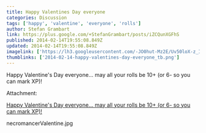 ```yaml
---
title: Happy Valentines Day everyone
categories: Discussion
tags: ['happy', 'valentine', 'everyone', 'rolls']
author: Stefan Grambart
link: https://plus.google.com/+StefanGrambart/posts/iZCQunXGFhS
published: 2014-02-14T19:55:08.849Z
updated: 2014-02-14T19:55:08.849Z
imagelink: ['https://lh3.googleusercontent.com/-JO0hut-Mz2E/Uv50loX-z_I/AAAAAAAANcc/m3QPIghBXY0/w500-h700/necromancerValentine.jpg']
thumblinks: ['2014-02-14-happy-valentines-day-everyone_tb.png']
---
```


Happy Valentine&#39;s Day everyone... may all your rolls be 10+ (or 6- so you can mark XP)!


Attachment:

<a href='https://plus.google.com/photos/107999218794532799579/albums/5980345541054735681/5980345545036582898?sqi=100084733231320276299&sqsi=495ab0e7-7352-40c7-9718-677d19c9273e'>Happy Valentine's Day everyone... may all your rolls be 10+ (or 6- so you can mark XP)!</a>


necromancerValentine.jpg